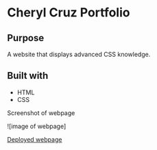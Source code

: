 # Cheryl Cruz Portfolio

## Purpose
A website that displays advanced CSS knowledge.

## Built with
* HTML
* CSS

Screenshot of webpage

![image of webpage]

[Deployed webpage](https://cheryljcruz.github.io/CherylCruz-Portfolio/)